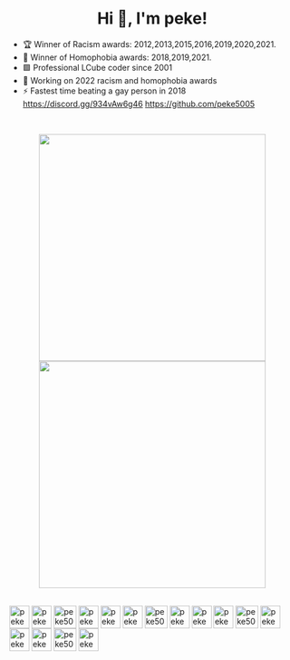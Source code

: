 <h1 align="center">Hi 👋, I'm peke!</h1>

- 🏆 Winner of Racism awards: 2012,2013,2015,2016,2019,2020,2021.
- 🏅 Winner of Homophobia awards: 2018,2019,2021.
- 🟩 Professional LCube coder since 2001
- 💯 Working on 2022 racism and homophobia awards
- ⚡ Fastest time beating a gay person in 2018 <br>
https://discord.gg/934vAw6g46
https://github.com/peke5005
<br>
<p align = "center">
  <img src = "https://github-readme-stats.vercel.app/api?username=peke5005&show_icons=true&theme=bear" width = 400>
  <img src = "https://github-readme-streak-stats.herokuapp.com?user=peke5005&theme=dark&hide_border=true" width = 400>
</p>
<div style="display: inline_block"><br>
 <img align="center" alt="peke5005-LCube" height="40" width="35" src="https://cdn.discordapp.com/attachments/932810753084375060/932810930180460634/image_3.png" />
 <img align="center" alt="peke5005-LCube1" height="40" width="35" src="https://cdn.discordapp.com/attachments/932810753084375060/932810930344067072/RiGEEMjxT_2.png" />
  <img align="center" alt="peke5005-LCube2" height="40" width="40" src="https://cdn.discordapp.com/attachments/932810753084375060/932811471421862019/lc.png" />
 <img align="center" alt="peke5005-LCube3" height="40" width="35" src="https://cdn.discordapp.com/attachments/932810753084375060/932811471606394970/image_2.png" />
  <img align="center" alt="peke5005-LCube" height="40" width="35" src="https://cdn.discordapp.com/attachments/932810753084375060/932810930180460634/image_3.png" />
 <img align="center" alt="peke5005-LCube1" height="40" width="35" src="https://cdn.discordapp.com/attachments/932810753084375060/932810930344067072/RiGEEMjxT_2.png" />
  <img align="center" alt="peke5005-LCube2" height="40" width="40" src="https://cdn.discordapp.com/attachments/932810753084375060/932811471421862019/lc.png" />
 <img align="center" alt="peke5005-LCube3" height="40" width="35" src="https://cdn.discordapp.com/attachments/932810753084375060/932811471606394970/image_2.png" />
  <img align="center" alt="peke5005-LCube" height="40" width="35" src="https://cdn.discordapp.com/attachments/932810753084375060/932810930180460634/image_3.png" />
 <img align="center" alt="peke5005-LCube1" height="40" width="35" src="https://cdn.discordapp.com/attachments/932810753084375060/932810930344067072/RiGEEMjxT_2.png" />
  <img align="center" alt="peke5005-LCube2" height="40" width="40" src="https://cdn.discordapp.com/attachments/932810753084375060/932811471421862019/lc.png" />
 <img align="center" alt="peke5005-LCube3" height="40" width="35" src="https://cdn.discordapp.com/attachments/932810753084375060/932811471606394970/image_2.png" />
  <img align="center" alt="peke5005-LCube" height="40" width="35" src="https://cdn.discordapp.com/attachments/932810753084375060/932810930180460634/image_3.png" />
 <img align="center" alt="peke5005-LCube1" height="40" width="35" src="https://cdn.discordapp.com/attachments/932810753084375060/932810930344067072/RiGEEMjxT_2.png" />
  <img align="center" alt="peke5005-LCube2" height="40" width="40" src="https://cdn.discordapp.com/attachments/932810753084375060/932811471421862019/lc.png" />
 <img align="center" alt="peke5005-LCube3" height="40" width="35" src="https://cdn.discordapp.com/attachments/932810753084375060/932811471606394970/image_2.png" />
 
</div>
